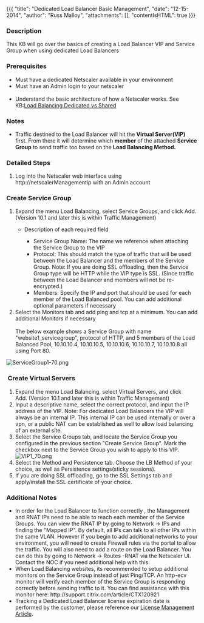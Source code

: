 {{{
  "title": "Dedicated Load Balancer Basic Management",
  "date": "12-15-2014",
  "author": "Russ Malloy",
  "attachments": [],
  "contentIsHTML": true
}}}

<h3>Description&nbsp;</h3>
<p>This KB will go over the basics of creating a Load Balancer VIP and Service Group when using dedicated Load Balancers</p>
<h3>Prerequisites</h3>
<ul>
  <li>Must have a dedicated Netscaler available in your environment</li>
  <li>Must have an Admin login to your netscaler</li>
      <br />
    </a
  </li>
  <li>Understand the basic architecture of how a Netscaler works. See KB:<a href="./load-balancing-dedicated-vs-shared.md">Load Balancing Dedicated vs Shared</a>
      <br />
    </a>
  </li>
</ul>
<h3>Notes</h3>
<ul>
  <li>Traffic destined to the Load Balancer will hit the <strong>Virtual Server(VIP)</strong> first. From there it will determine which <strong>member</strong> of the attached <strong>Service Group</strong> to send traffic too based on the <strong>Load Balancing Method.</strong>
  </li>
</ul>
<h3>Detailed Steps</h3>
<ol>
  <li>Log into the Netscaler web interface using http://netscalerManagementip with an Admin account</li>
</ol>
<h3>Create Service Group</h3>
<ol>
  <li>Expand the menu Load Balancing, select Service Groups, and click Add. (Version 10.1 and later this is within Traffic Management)</li>
  <ul>
    <li>Description of each required field</li>
    <ul>
      <li>Service Group Name: The name we reference when attaching the Service Group to the VIP</li>
      <li>Protocol: This should match the type of traffic that will be used between the Load Balancer and the members of the Service Group. Note: If you are doing SSL offloading, then the Service Group type will be HTTP while the VIP type is SSL. (Since
        traffic between the Load Balancer and members will not be re-encrypted.)</li>
      <li>Members: Specify the IP and port that should be used for each member of the Load Balanced pool. You can add additional optional parameters if necessary</li>
    </ul>
  </ul>
  <li>Select the Monitors tab and add ping and tcp at a minimum. You can add additional Monitors if necessary
    <br />
    <br />The below example shows a Service Group with name "website1_servicegroup", protocol of HTTP, and 5 members of the Load Balanced Pool, 10.10.10.4, 10.10.10.5,&nbsp;10.10.10.6,&nbsp;10.10.10.7,&nbsp;10.10.10.8 all using Port 80.</li>
</ol>
<p><img src="https://t3n.zendesk.com/attachments/token/rmi96fsg1g5cx2x/?name=ServiceGroup1-70.png" alt="ServiceGroup1-70.png" />
</p>

<h3>&nbsp;Create Virtual Servers</h3>

<ol>
  <li>Expand the menu Load Balancing, select Virtual Servers, and click Add.&nbsp;(Version 10.1 and later this is within Traffic Management)</li>
  <li>Input a descriptive name, select the correct protocol, and input the IP address of the VIP. Note: For dedicated Load Balancers the VIP will always be an internal IP. This internal IP can be used internally or over a vpn, or a public NAT
    can be established as well to allow load balancing of an external site.</li>
  <li>Select the Service Groups tab, and locate the Service Group you configured in the previous section "Create Service Group". Mark the checkbox next to the Service Group you wish to apply to this VIP.
    <br /><img src="https://t3n.zendesk.com/attachments/token/ipq8zkbvtqz1fjp/?name=VIP1_70.png" alt="VIP1_70.png" />
    <br />
  </li>
  <li>Select the Method and Persistence tab. Choose the LB Method of your choice, as well as Persistence settings(sticky sessions).&nbsp;</li>
  <li>If you are doing SSL offloading, go to the SSL Settings tab and apply/install the SSL certificate of your choice.</li>
</ol>
<h3>Additional Notes</h3>
<ul>
  <li>In order for the Load Balancer to function correctly , the Management and RNAT IPs need to be able to reach each member of the Service Groups. You can view the RNAT IP by going to Network -&gt; IPs and finding the "Mapped IP". By default,
    all IPs can talk to all other IPs within the same VLAN. However if you begin to add additional networks to your environment, you will need to create Firewall rules via the portal to allow the traffic. You will also need to add a route
    on the Load Balancer. You can do this by going to Network -&gt; Routes -RNAT via the Netscaler UI. Contact the NOC if you need additional help with this.</li>
  <li>When Load Balancing websites, its recommended to setup additional monitors on the Service Group instead of just Ping/TCP. An http-ecv monitor will verify each member of the Service Group is responding correctly before sending traffic to it. You
    can find assistance with this monitor here:&nbsp;http://support.citrix.com/article/CTX120921</li>
  <li>Tracking a Dedicated Load Balancer license expiration date is performed by the customer, please reference our <a href="dedicated-load-balancer-license-management.md">License Management Article</a>.</li>

</ul>
<h3>&nbsp;</h3>
